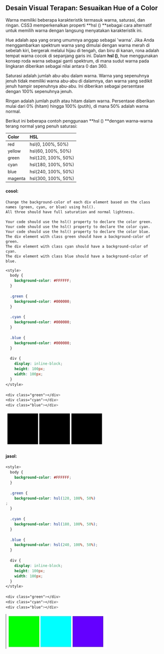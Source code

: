 ## Desain Visual Terapan: Sesuaikan Hue of a Color

Warna memiliki beberapa karakteristik termasuk warna, saturasi, dan ringan. CSS3 memperkenalkan properti **hsl \(\) **sebagai cara alternatif untuk memilih warna dengan langsung menyatakan karakteristik ini.



Hue adalah apa yang orang umumnya anggap sebagai 'warna'. Jika Anda menggambarkan spektrum warna yang dimulai dengan warna merah di sebelah kiri, bergerak melalui hijau di tengah, dan biru di kanan, rona adalah tempat warna cocok di sepanjang garis ini. Dalam **hsl \(\)**, hue menggunakan konsep roda warna sebagai ganti spektrum, di mana sudut warna pada lingkaran diberikan sebagai nilai antara 0 dan 360.



Saturasi adalah jumlah abu-abu dalam warna. Warna yang sepenuhnya jenuh tidak memiliki warna abu-abu di dalamnya, dan warna yang sedikit jenuh hampir sepenuhnya abu-abu. Ini diberikan sebagai persentase dengan 100% sepenuhnya jenuh.



Ringan adalah jumlah putih atau hitam dalam warna. Persentase diberikan mulai dari 0% \(hitam\) hingga 100% \(putih\), di mana 50% adalah warna normal.



Berikut ini beberapa contoh penggunaan **hsl \(\) **dengan warna-warna terang normal yang penuh saturasi:

| Color | HSL |
| :--- | :--- |
| red | hsl\(0, 100%, 50%\) |
| yellow | hsl\(60, 100%, 50%\) |
| green | hsl\(120, 100%, 50%\) |
| cyan | hsl\(180, 100%, 50%\) |
| blue | hsl\(240, 100%, 50%\) |
| magenta | hsl\(300, 100%, 50%\) |



#### cosol:

```
Change the background-color of each div element based on the class names (green, cyan, or blue) using hsl(). 
All three should have full saturation and normal lightness.

Your code should use the hsl() property to declare the color green.
Your code should use the hsl() property to declare the color cyan.
Your code should use the hsl() property to declare the color blue.
The div element with class green should have a background-color of green.
The div element with class cyan should have a background-color of cyan.
The div element with class blue should have a background-color of blue.
```

```css
<style>
  body {
    background-color: #FFFFFF;
  }
  
  .green {
    background-color: #000000;
  }
  
  .cyan {
    background-color: #000000;
  }
  
  .blue {
    background-color: #000000;
  }
  
  div {
    display: inline-block;
    height: 100px;
    width: 100px;
  }
</style>
  
<div class="green"></div>
<div class="cyan"></div>
<div class="blue"></div>
```

![](/assets/bll.jpg)



#### jasol:

```css
<style>
  body {
    background-color: #FFFFFF;
  }
  
  .green {
    background-color: hsl(120, 100%, 50%)
;
  }
  
  .cyan {
    background-color: hsl(180, 100%, 50%);
  }
  
  .blue {
    background-color: hsl(240, 100%, 50%);
  }
  
  div {
    display: inline-block;
    height: 100px;
    width: 100px;
  }
</style>
  
<div class="green"></div>
<div class="cyan"></div>
<div class="blue"></div>
```

![](/assets/bll1.jpg)



